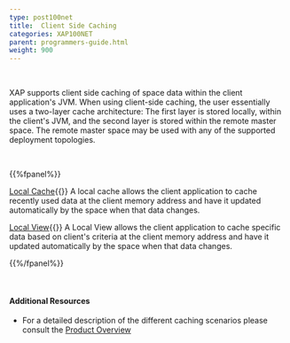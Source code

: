 ```yaml
---
type: post100net
title:  Client Side Caching
categories: XAP100NET
parent: programmers-guide.html
weight: 900
---
```


<br>

XAP supports client side caching of space data within the client application's JVM. When using client-side caching, the user essentially uses a two-layer cache architecture: The first layer is stored locally, within the client's JVM, and the second layer is stored within the remote master space. The remote master space may be used with any of the supported deployment topologies.


<br>

{{%fpanel%}}

[Local Cache](./local-cache.html){{<wbr>}}
A local cache allows the client application to cache recently used data at the client memory address and have it updated automatically by the space when that data changes.

[Local View](./local-view.html){{<wbr>}}
A Local View allows the client application to cache specific data based on client's criteria at the client memory address and have it updated automatically by the space when that data changes.

{{%/fpanel%}}

<br>

#### Additional Resources

- For a detailed description of the different caching scenarios please consult the [Product Overview](/product_overview/caching-scenarios.html)





